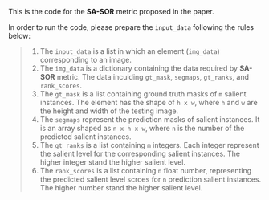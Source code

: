 This is the code for the **SA-SOR** metric proposed in the paper. 

In order to run the code, please prepare the `input_data` following the rules below:

>1. The `input_data` is a list in which an element (`img_data`) corresponding to an image.  
>2. The `img_data` is a dictionary containing the data required by **SA-SOR** metric. The data inculding `gt_mask`, `segmaps`, `gt_ranks`, and `rank_scores`.
>3. The `gt_mask` is a list containing ground truth masks of `m` salient instances. The element has the shape of `h x w`, where `h` and `w` are the height and width of the testing image.
>4. The `segmaps` represent the prediction masks of salient instances. It is an array shaped as `n x h x w`, where `n` is the number of the predicted salient instances.
>5. The `gt_ranks` is a list containing `m` integers. Each integer represent the salient level for the corresponding salient instances. The higher integer stand the higher salient level.
>6. The `rank_scores` is a list containing `n` float number, representing the predicted salient level scroes for `n` prediction salient instances. The higher number stand the higher salient level. 
